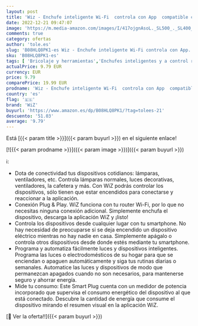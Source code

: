 ```yaml
---
layout: post
title: 'Wiz - Enchufe inteligente Wi-Fi  controla con App  compatible con Alexa y Google Home  Color Blanco'
date: 2022-12-21 09:47:07
image: 'https://m.media-amazon.com/images/I/417ojgnAsoL._SL500_._SL400_.jpg'
comments: true
category: ofertas
author: 'tole.es'
slug: 'B08HLQ8PK1-es Wiz - Enchufe inteligente Wi-Fi controla con App...'
sku: 'B08HLQ8PK1-es'
tags: [ 'Bricolaje y herramientas','Enchufes inteligentes y a control remoto','Enchufes y accesorios','Instalación eléctrica','alexa','enchufe','google','home','inteligente','wiz','🇪🇸', ]
actualPrice: 9.79 EUR
currency: EUR
price: 9.79
comparePrice: 19.99 EUR
prodname: 'Wiz - Enchufe inteligente Wi-Fi  controla con App  compatible con Alexa y Google Home  Color Blanco'
country: 'es'
flag: '🇪🇸'
brand: 'WiZ'
buyurl: 'https://www.amazon.es/dp/B08HLQ8PK1/?tag=tolees-21'
descuento: '51.03'
average: '9.79'
---
```


Está [{{< param title >}}]({{< param buyurl >}}) en el siguiente enlace!

[![{{< param prodname >}}]({{< param image >}})]({{< param buyurl >}})

ℹ️:

- Dota de conectividad tus dispositivos cotidianos: lámparas, ventiladores, etc. Controla lámparas normales, luces decorativas, ventiladores, la cafetera y más. Con WiZ podrás controlar los dispositivos, sólo tienen que estar encendidos para conectarse y reaccionar a la aplicación.
- Conexión Plug & Play. WiZ funciona con tu router Wi-Fi, por lo que no necesitas ninguna conexión adicional. Simplemente enchufa el dispositivo, descarga la aplicación WiZ y ¡listo!
- Controla los dispositivos desde cualquier lugar con tu smartphone. No hay necesidad de preocuparse si se deja encendido un dispositivo eléctrico mientras no hay nadie en casa. Simplemente apágalo o controla otros dispositivos desde donde estés mediante tu smartphone.
- Programa y automatiza fácilmente luces y dispositivos inteligentes. Programa las luces o electrodomésticos de su hogar para que se enciendan o apaguen automáticamente y siga tus rutinas diarias o semanales. Automatice las luces y dispositivos de modo que permanezcan apagados cuando no son necesarios, para mantenerse seguro y ahorrar energía.
- Mide tu consumo: Este Smart Plug cuenta con un medidor de potencia incorporado que supervisa el consumo energético del dispositivo al que está conectado. Descubre la cantidad de energía que consume el dispositivo mirando el resumen visual en la aplicación WiZ.

[🛒 Ver la oferta!!]({{< param buyurl >}})

